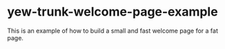 # yew-trunk-welcome-page-example
This is an example of how to build a small and fast welcome page for a fat page.
